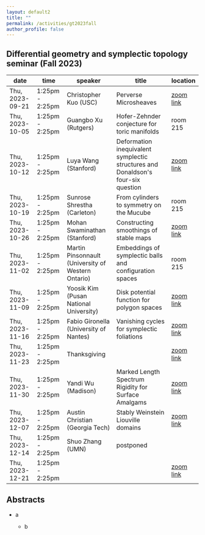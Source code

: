 ```yaml
---
layout: default2
title: ""
permalink: /activities/gt2023fall
author_profile: false
---
```


## Differential geometry and symplectic topology seminar (Fall 2023)

| date | time | speaker | title | location
| -- | -- | ---- | -------- | ----- 
 | Thu, 2023-09-21 | 1:25pm - 2:25pm | Christopher Kuo (USC) | Perverse Microsheaves | [zoom link](https://umn.zoom.us/j/92113794726?pwd=QWkyTHU2c1gxSDE4VWp0aWlFSWlOUT09) | 
 | Thu, 2023-10-05 | 1:25pm - 2:25pm | Guangbo Xu (Rutgers) | Hofer-Zehnder conjecture for toric manifolds| room 215 | 
 | Thu, 2023-10-12 | 1:25pm - 2:25pm | Luya Wang (Stanford) | Deformation inequivalent symplectic structures and Donaldson's four-six question| [zoom link](https://umn.zoom.us/j/92113794726?pwd=QWkyTHU2c1gxSDE4VWp0aWlFSWlOUT09) | 
 | Thu, 2023-10-19 | 1:25pm - 2:25pm | Sunrose Shrestha (Carleton) |From cylinders to symmetry on the Mucube  | room 215 | 
 | Thu, 2023-10-26 | 1:25pm - 2:25pm | Mohan Swaminathan (Stanford)  | Constructing smoothings of stable maps | [zoom link](https://umn.zoom.us/j/92113794726?pwd=QWkyTHU2c1gxSDE4VWp0aWlFSWlOUT09) | 
 | Thu, 2023-11-02 | 1:25pm - 2:25pm | Martin Pinsonnault (University of Western Ontario) | Embeddings of symplectic balls and configuration spaces | room 215 | 
 | Thu, 2023-11-09 | 1:25pm - 2:25pm | Yoosik Kim (Pusan National University) | Disk potential function for polygon spaces | [zoom link](https://umn.zoom.us/j/92113794726?pwd=QWkyTHU2c1gxSDE4VWp0aWlFSWlOUT09) | 
 | Thu, 2023-11-16 | 1:25pm - 2:25pm | Fabio Gironella (University of Nantes) | Vanishing cycles for symplectic foliations | [zoom link](https://umn.zoom.us/j/92113794726?pwd=QWkyTHU2c1gxSDE4VWp0aWlFSWlOUT09) | 
 | Thu, 2023-11-23 | 1:25pm - 2:25pm | Thanksgiving |  | [zoom link](https://umn.zoom.us/j/92113794726?pwd=QWkyTHU2c1gxSDE4VWp0aWlFSWlOUT09) | 
 | Thu, 2023-11-30 | 1:25pm - 2:25pm | Yandi Wu (Madison) | Marked Length Spectrum Rigidity for Surface Amalgams  | [zoom link](https://umn.zoom.us/j/92113794726?pwd=QWkyTHU2c1gxSDE4VWp0aWlFSWlOUT09) | 
 | Thu, 2023-12-07 | 1:25pm - 2:25pm | Austin Christian (Georgia Tech) | Stably Weinstein Liouville domains | [zoom link](https://umn.zoom.us/j/92113794726?pwd=QWkyTHU2c1gxSDE4VWp0aWlFSWlOUT09) | 
 | Thu, 2023-12-14 | 1:25pm - 2:25pm | Shuo Zhang (UMN) | postponed  |  | 
 | Thu, 2023-12-21 | 1:25pm - 2:25pm |  |  | [zoom link](https://umn.zoom.us/j/92113794726?pwd=QWkyTHU2c1gxSDE4VWp0aWlFSWlOUT09) | 


## Abstracts

- a

  - b
